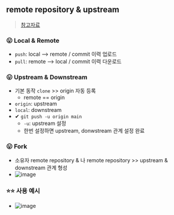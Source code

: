 ## remote repository & upstream
> [참고자료](https://pers0n4.io/github-remote-repository-and-upstream/)
### 😛 Local & Remote
- `push`: local --> remote / commit 이력 업로드
- `pull`: remote --> local / commit 이력 다운로드
### 😛 Upstream & Downstream
- 기본 동작 `clone` >> origin 자동 등록
  - remote == origin
- `origin`: upstream
- `local`: downstream
- ✔ `git push -u origin main`
  - `-u`: upstream 설정
  - 한번 설정하면 upstream, donwstream 관계 설정 완료
### 😛 Fork
- 소유자 remote repository & 나 remote repository >> upstream & downstream 관계 형성
- ![image](https://github.com/hyunolike/info-docs/assets/61215550/cd462c4b-1037-49cf-977f-fdff402d4c52)
### ⭐⭐ 사용 예시
- ![image](https://github.com/hyunolike/info-docs/assets/61215550/a50ffbbf-a3d3-45ff-871e-e7633a78705f)
